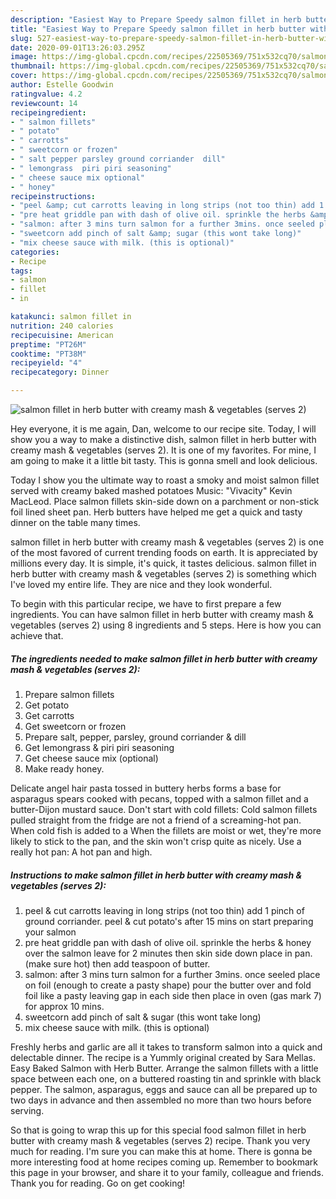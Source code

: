 ```yaml
---
description: "Easiest Way to Prepare Speedy salmon fillet in herb butter with creamy mash &amp;amp; vegetables (serves 2)"
title: "Easiest Way to Prepare Speedy salmon fillet in herb butter with creamy mash &amp;amp; vegetables (serves 2)"
slug: 527-easiest-way-to-prepare-speedy-salmon-fillet-in-herb-butter-with-creamy-mash-and-amp-vegetables-serves-2
date: 2020-09-01T13:26:03.295Z
image: https://img-global.cpcdn.com/recipes/22505369/751x532cq70/salmon-fillet-in-herb-butter-with-creamy-mash-vegetables-serves-2-recipe-main-photo.jpg
thumbnail: https://img-global.cpcdn.com/recipes/22505369/751x532cq70/salmon-fillet-in-herb-butter-with-creamy-mash-vegetables-serves-2-recipe-main-photo.jpg
cover: https://img-global.cpcdn.com/recipes/22505369/751x532cq70/salmon-fillet-in-herb-butter-with-creamy-mash-vegetables-serves-2-recipe-main-photo.jpg
author: Estelle Goodwin
ratingvalue: 4.2
reviewcount: 14
recipeingredient:
- " salmon fillets"
- " potato"
- " carrotts"
- " sweetcorn or frozen"
- " salt pepper parsley ground corriander  dill"
- " lemongrass  piri piri seasoning"
- " cheese sauce mix optional"
- " honey"
recipeinstructions:
- "peel &amp; cut carrotts leaving in long strips (not too thin) add 1 pinch of ground corriander. peel &amp; cut potato&#39;s after 15 mins on start preparing your salmon"
- "pre heat griddle pan with dash of olive oil. sprinkle the herbs &amp; honey over the salmon leave for 2 minutes then skin side down place in pan. (make sure hot) then add teaspoon of butter."
- "salmon: after 3 mins turn salmon for a further 3mins. once seeled place on foil (enough to create a pasty shape) pour the butter over and fold foil like a pasty leaving gap in each side then place in oven (gas mark 7) for approx 10 mins."
- "sweetcorn add pinch of salt &amp; sugar (this wont take long)"
- "mix cheese sauce with milk. (this is optional)"
categories:
- Recipe
tags:
- salmon
- fillet
- in

katakunci: salmon fillet in 
nutrition: 240 calories
recipecuisine: American
preptime: "PT26M"
cooktime: "PT38M"
recipeyield: "4"
recipecategory: Dinner

---
```



![salmon fillet in herb butter with creamy mash &amp; vegetables (serves 2)](https://img-global.cpcdn.com/recipes/22505369/751x532cq70/salmon-fillet-in-herb-butter-with-creamy-mash-vegetables-serves-2-recipe-main-photo.jpg)

Hey everyone, it is me again, Dan, welcome to our recipe site. Today, I will show you a way to make a distinctive dish, salmon fillet in herb butter with creamy mash &amp; vegetables (serves 2). It is one of my favorites. For mine, I am going to make it a little bit tasty. This is gonna smell and look delicious.

Today I show you the ultimate way to roast a smoky and moist salmon fillet served with creamy baked mashed potatoes Music: &#34;Vivacity&#34; Kevin MacLeod. Place salmon fillets skin-side down on a parchment or non-stick foil lined sheet pan. Herb butters have helped me get a quick and tasty dinner on the table many times.

salmon fillet in herb butter with creamy mash &amp; vegetables (serves 2) is one of the most favored of current trending foods on earth. It is appreciated by millions every day. It is simple, it's quick, it tastes delicious. salmon fillet in herb butter with creamy mash &amp; vegetables (serves 2) is something which I've loved my entire life. They are nice and they look wonderful.


To begin with this particular recipe, we have to first prepare a few ingredients. You can have salmon fillet in herb butter with creamy mash &amp; vegetables (serves 2) using 8 ingredients and 5 steps. Here is how you can achieve that.

<!--inarticleads1-->

##### The ingredients needed to make salmon fillet in herb butter with creamy mash &amp; vegetables (serves 2):

1. Prepare  salmon fillets
1. Get  potato
1. Get  carrotts
1. Get  sweetcorn or frozen
1. Prepare  salt, pepper, parsley, ground corriander &amp; dill
1. Get  lemongrass &amp; piri piri seasoning
1. Get  cheese sauce mix (optional)
1. Make ready  honey.


Delicate angel hair pasta tossed in buttery herbs forms a base for asparagus spears cooked with pecans, topped with a salmon fillet and a butter-Dijon mustard sauce. Don&#39;t start with cold fillets: Cold salmon fillets pulled straight from the fridge are not a friend of a screaming-hot pan. When cold fish is added to a When the fillets are moist or wet, they&#39;re more likely to stick to the pan, and the skin won&#39;t crisp quite as nicely. Use a really hot pan: A hot pan and high. 

<!--inarticleads2-->

##### Instructions to make salmon fillet in herb butter with creamy mash &amp; vegetables (serves 2):

1. peel &amp; cut carrotts leaving in long strips (not too thin) add 1 pinch of ground corriander. peel &amp; cut potato&#39;s after 15 mins on start preparing your salmon
1. pre heat griddle pan with dash of olive oil. sprinkle the herbs &amp; honey over the salmon leave for 2 minutes then skin side down place in pan. (make sure hot) then add teaspoon of butter.
1. salmon: after 3 mins turn salmon for a further 3mins. once seeled place on foil (enough to create a pasty shape) pour the butter over and fold foil like a pasty leaving gap in each side then place in oven (gas mark 7) for approx 10 mins.
1. sweetcorn add pinch of salt &amp; sugar (this wont take long)
1. mix cheese sauce with milk. (this is optional)


Freshly herbs and garlic are all it takes to transform salmon into a quick and delectable dinner. The recipe is a Yummly original created by Sara Mellas. Easy Baked Salmon with Herb Butter. Arrange the salmon fillets with a little space between each one, on a buttered roasting tin and sprinkle with black pepper. The salmon, asparagus, eggs and sauce can all be prepared up to two days in advance and then assembled no more than two hours before serving. 

So that is going to wrap this up for this special food salmon fillet in herb butter with creamy mash &amp; vegetables (serves 2) recipe. Thank you very much for reading. I'm sure you can make this at home. There is gonna be more interesting food at home recipes coming up. Remember to bookmark this page in your browser, and share it to your family, colleague and friends. Thank you for reading. Go on get cooking!
